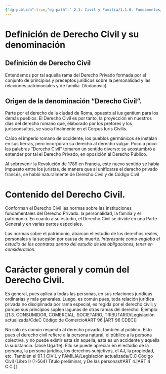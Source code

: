 ```yaml
---
{"dg-publish":true,"dg-path":" 2.1. Civil y Familia/1.1.0. Fundamentos/0.2 El Código Civil.md","permalink":"/2-1-civil-y-familia/1-1-0-fundamentos/0-2-el-codigo-civil/","tags":["Civil"]}
---
```


# Definición de Derecho Civil y su denominación

## Definición de Derecho Civil

Entendemos por tal aquella rama del Derecho Privado formada por el conjunto de principios y preceptos jurídicos sobre la personalidad y las relaciones patrimoniales y de familia  (Vodanovic).

## Origen de la denominación “Derecho Civil”.

Parte por el derecho de la ciudad de Roma, opuesto al ius gentium para los demás pueblos. El Derecho Civil es por tanto, la proyección en nuestros días del derecho romano que, elaborado por los pretores y los jurisconsultos, se vacía finalmente en el Corpus Iuris Civilis.

Caído el imperio romano de occidente, los pueblos germánicos se instalan en sus tierras, pero incorporan su derecho al derecho vulgar. Poco a poco las palabras “Derecho Civil” tomaron un sentido diverso: se acostumbró a entender por tal el Derecho Privado, en oposición al Derecho Público.

Al sobrevenir la Revolución de 1789 en Francia, este nuevo sentido se había impuesto entre los juristas, de manera que al unificarse el derecho privado francés, se habló naturalmente de Derecho Civil y de Código Civil

# Contenido del Derecho Civil. 

Conforman el Derecho Civil las normas sobre las instituciones fundamentales del Derecho Privado: la personalidad, la familia y el patrimonio. En cuanto a su estudio, el Derecho Civil se divide en una Parte General y en varias partes especiales.

Las normas sobre el patrimonio, abarcan el estudio de los derechos reales, personales y la sucesión por causa de muerte. *Interesante como engloba el estudio de los contratos dentro del estudio de las obligaciones, tener en consideración*.

# Carácter general y común del Derecho Civil.

Es general, pues aplica a todas las personas, en sus relaciones jurídicas ordinarias y más generales. Luego, es común pues, toda relación jurídica privada no disciplinada por rama especial, es regida por el derecho civil; y porque sus principios suplen lagunas de otras ramas del derecho. Ejemplo:  [[1.3. CONSUMIDOR, COMERCIAL, SOCIETARIO, TRIBUTARIO/Legislación actualizada/CdeC Código de Comercio#ART 96.\|ART 96 CDEC]]

No sólo es común respecto al derecho privado, también al público. Esto pues el derecho civil refiere a la persona natural, el público a la persona colectiva, y no puede existir esta sin aquella, esta es un accidente y aquella la substancia. (José Ugarte). Ello se puede apreciar en el estudio de la persona, la persona jurídica, los derechos subjetivos, el AJ, la propiedad, etc. También el [[1.1 CIVIL y FAMILIA/Legislación actualizada/C.C Código Civil (Libro I) (1-564) Título preliminar, y De las personas#ART 4.\|ART 4 C.C.]]
